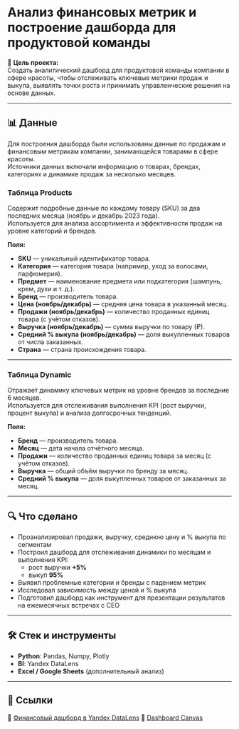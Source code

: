 # Анализ финансовых метрик и построение дашборда для продуктовой команды

📌 **Цель проекта:**  
Создать аналитический дашборд для продуктовой команды компании в сфере красоты, чтобы отслеживать ключевые метрики продаж и выкупа, выявлять точки роста и принимать управленческие решения на основе данных.

---

## 📊 Данные

Для построения дашборда были использованы данные по продажам и финансовым метрикам компании, занимающейся товарами в сфере красоты.  
Источники данных включали информацию о товарах, брендах, категориях и динамике продаж за несколько месяцев.  

### Таблица **Products**  
Содержит подробные данные по каждому товару (SKU) за два последних месяца (ноябрь и декабрь 2023 года).  
Используется для анализа ассортимента и эффективности продаж на уровне категорий и брендов.  

**Поля:**
- **SKU** — уникальный идентификатор товара.  
- **Категория** — категория товара (например, уход за волосами, парфюмерия).  
- **Предмет** — наименование предмета или подкатегория (шампунь, крем, духи и т. д.).  
- **Бренд** — производитель товара.  
- **Цена (ноябрь/декабрь)** — средняя цена товара в указанный месяц.  
- **Продажи (ноябрь/декабрь)** — количество проданных единиц товара (с учётом отказов).  
- **Выручка (ноябрь/декабрь)** — сумма выручки по товару (₽).  
- **Средний % выкупа (ноябрь/декабрь)** — доля выкупленных товаров от числа заказанных.  
- **Страна** — страна происхождения товара.  

---

### Таблица **Dynamic**  
Отражает динамику ключевых метрик на уровне брендов за последние 6 месяцев.  
Используется для отслеживания выполнения KPI (рост выручки, процент выкупа) и анализа долгосрочных тенденций.  

**Поля:**
- **Бренд** — производитель товара.  
- **Месяц** — дата начала отчётного месяца.  
- **Продажи** — количество проданных единиц товара за месяц (с учётом отказов).  
- **Выручка** — общий объём выручки по бренду за месяц.  
- **Средний % выкупа** — доля выкупленных товаров от заказанных за месяц.  

---

## 🔍 Что сделано
- Проанализировал продажи, выручку, среднюю цену и % выкупа по сегментам  
- Построил дашборд для отслеживания динамики по месяцам и выполнения KPI:  
  - рост выручки **+5%**  
  - выкуп **95%**  
- Выявил проблемные категории и бренды с падением метрик  
- Исследовал зависимость между ценой и % выкупа  
- Подготовил дашборд как инструмент для презентации результатов на ежемесячных встречах с CEO  

---

## 🛠️ Стек и инструменты
- **Python**: Pandas, Numpy, Plotly  
- **BI**: Yandex DataLens  
- **Excel / Google Sheets** (дополнительный анализ)  

---

## 📎 Ссылки
🔗 [Финансовый дашборд в Yandex DataLens](https://datalens.yandex/g3y2fkdchi5a1)
🔗 [Dashboard Canvas](https://drive.google.com/file/d/1Kc9gZzg_Pqn2ZYu5W-PmFDApML6lXvIy/view?usp=drive_link)
